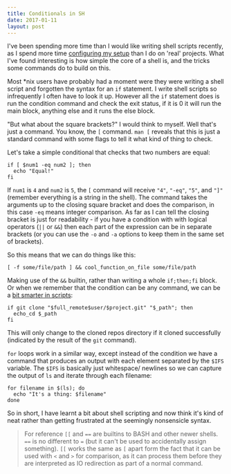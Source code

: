 ```yaml
---
title: Conditionals in SH
date: 2017-01-11
layout: post
---
```


I've been spending more time than I would like writing shell scripts recently, as I spend more time [configuring my setup](https://github.com/JavaNut13/dotfiles) than I do on 'real' projects. What I've found interesting is how simple the core of a shell is, and the tricks some commands do to build on this.

Most \*nix users have probably had a moment were they were writing a shell script and forgotten the syntax for an `if` statement. I write shell scripts so infrequently I often have to look it up. However all the `if` statement does is run the condition command and check the exit status, if it is 0 it will run the main block, anything else and it runs the else block.

"But what about the square brackets?" I would think to myself. Well that's just a command. You know, the `[` command. `man [` reveals that this is just a standard command with some flags to tell it what kind of thing to check.

Let's take a simple conditional that checks that two numbers are equal:

    if [ $num1 -eq num2 ]; then
      echo "Equal!"
    fi

If `num1` is `4` and `num2` is `5`, the `[` command will receive `"4"`, `"-eq"`, `"5"`, and `"]"` (remember everything is a string in the shell). The command takes the arguments up to the closing square bracket and does the comparison, in this case `-eq` means integer comparison. As far as I can tell the closing bracket is just for readability - if you have a condition with with logical operators (`||` or `&&`) then each part of the expression can be in separate brackets (or you can use the `-o` and `-a` options to keep them in the same set of brackets).

So this means that we can do things like this:

    [ -f some/file/path ] && cool_function_on_file some/file/path

Making use of the `&&` builtin, rather than writing a whole `if;then;fi` block. Or when we remember that the condition can be any command, we can be a [bit smarter in scripts](https://github.com/JavaNut13/dotfiles/blob/master/zsh/gcd.sh#L109):

    if git clone "$full_remote$user/$project.git" "$_path"; then
      echo_cd $_path
    fi

This will only change to the cloned repos directory if it cloned successfully (indicated by the result of the `git` command).

`for` loops work in a similar way, except instead of the condition we have a command that produces an output with each element separated by the `$IFS` variable. The `$IFS` is basically just whitespace/ newlines so we can capture the output of `ls` and iterate through each filename:

    for filename in $(ls); do
      echo "It's a thing: $filename"
    done

So in short, I have learnt a bit about shell scripting and now think it's kind of neat rather than getting frustrated at the seemingly nonsensicle syntax.

> For reference `[[` and `==` are builtins to BASH and other newer shells. `==` is no different to `=` (but it can't be used to accidentally assign something). `[[` works the same as `[` apart form the fact that it can be used with `<` and `>` for comparison, as it can process them before they are interpreted as IO redirection as part of a normal command.
